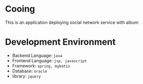 # Cooing
This is an application deploying social network service with album

# Development Environment
- Backend Language: `java`
- Frontend Language: `jsp, javascript`
- Framework: `spring, mybatis`
- Database: `oracle`
- library: `jquery`
